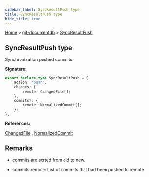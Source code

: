 ```yaml
---
sidebar_label: SyncResultPush type
title: SyncResultPush type
hide_title: true
---
```


[Home](./index.md) &gt; [git-documentdb](./git-documentdb.md) &gt; [SyncResultPush](./git-documentdb.syncresultpush.md)

## SyncResultPush type

Synchronization pushed commits.

<b>Signature:</b>

```typescript
export declare type SyncResultPush = {
    action: 'push';
    changes: {
        remote: ChangedFile[];
    };
    commits?: {
        remote: NormalizedCommit[];
    };
};
```
<b>References:</b>

[ChangedFile](./git-documentdb.changedfile.md) , [NormalizedCommit](./git-documentdb.normalizedcommit.md)

## Remarks

- commits are sorted from old to new.

- commits.remote: List of commits that had been pushed to remote

